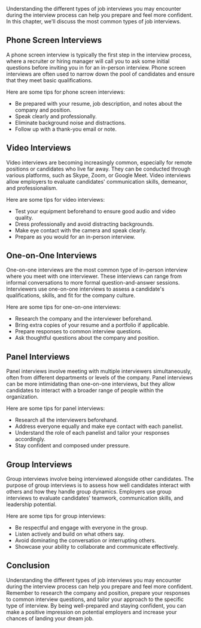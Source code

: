 
Understanding the different types of job interviews you may encounter during the interview process can help you prepare and feel more confident. In this chapter, we'll discuss the most common types of job interviews.

Phone Screen Interviews
-----------------------

A phone screen interview is typically the first step in the interview process, where a recruiter or hiring manager will call you to ask some initial questions before inviting you in for an in-person interview. Phone screen interviews are often used to narrow down the pool of candidates and ensure that they meet basic qualifications.

Here are some tips for phone screen interviews:

* Be prepared with your resume, job description, and notes about the company and position.
* Speak clearly and professionally.
* Eliminate background noise and distractions.
* Follow up with a thank-you email or note.

Video Interviews
----------------

Video interviews are becoming increasingly common, especially for remote positions or candidates who live far away. They can be conducted through various platforms, such as Skype, Zoom, or Google Meet. Video interviews allow employers to evaluate candidates' communication skills, demeanor, and professionalism.

Here are some tips for video interviews:

* Test your equipment beforehand to ensure good audio and video quality.
* Dress professionally and avoid distracting backgrounds.
* Make eye contact with the camera and speak clearly.
* Prepare as you would for an in-person interview.

One-on-One Interviews
---------------------

One-on-one interviews are the most common type of in-person interview where you meet with one interviewer. These interviews can range from informal conversations to more formal question-and-answer sessions. Interviewers use one-on-one interviews to assess a candidate's qualifications, skills, and fit for the company culture.

Here are some tips for one-on-one interviews:

* Research the company and the interviewer beforehand.
* Bring extra copies of your resume and a portfolio if applicable.
* Prepare responses to common interview questions.
* Ask thoughtful questions about the company and position.

Panel Interviews
----------------

Panel interviews involve meeting with multiple interviewers simultaneously, often from different departments or levels of the company. Panel interviews can be more intimidating than one-on-one interviews, but they allow candidates to interact with a broader range of people within the organization.

Here are some tips for panel interviews:

* Research all the interviewers beforehand.
* Address everyone equally and make eye contact with each panelist.
* Understand the role of each panelist and tailor your responses accordingly.
* Stay confident and composed under pressure.

Group Interviews
----------------

Group interviews involve being interviewed alongside other candidates. The purpose of group interviews is to assess how well candidates interact with others and how they handle group dynamics. Employers use group interviews to evaluate candidates' teamwork, communication skills, and leadership potential.

Here are some tips for group interviews:

* Be respectful and engage with everyone in the group.
* Listen actively and build on what others say.
* Avoid dominating the conversation or interrupting others.
* Showcase your ability to collaborate and communicate effectively.

Conclusion
----------

Understanding the different types of job interviews you may encounter during the interview process can help you prepare and feel more confident. Remember to research the company and position, prepare your responses to common interview questions, and tailor your approach to the specific type of interview. By being well-prepared and staying confident, you can make a positive impression on potential employers and increase your chances of landing your dream job.
